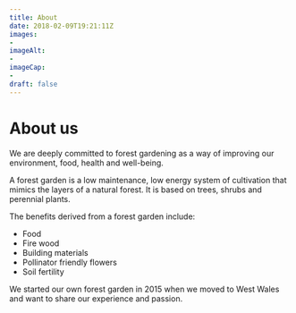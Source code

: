 ```yaml
---
title: About
date: 2018-02-09T19:21:11Z
images: 
- 
imageAlt: 
- 
imageCap:
- 
draft: false
---
```


# About us

We are deeply committed to forest gardening as a way of improving our environment, food, health and well-being.

A forest garden is a low maintenance, low energy system of cultivation that mimics the layers of a natural forest. It is based on trees, shrubs and perennial plants.

The benefits derived from a forest garden include:

* Food
* Fire wood
* Building materials
* Pollinator friendly flowers
* Soil fertility

We started our own forest garden in 2015 when we moved to West Wales and want to share our experience and passion.

